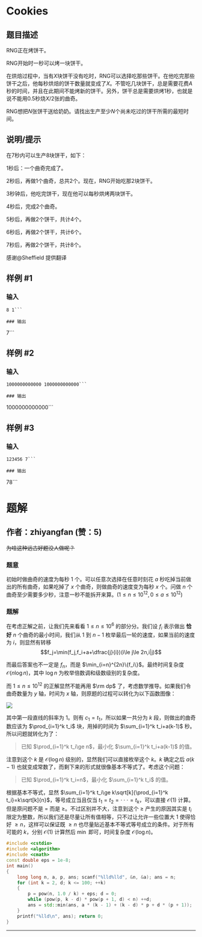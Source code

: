# Cookies

## 题目描述

RNG正在烤饼干。

RNG开始时一秒可以烤一块饼干。

在烘焙过程中，当有$X$块饼干没有吃时，RNG可以选择吃那些饼干。在他吃完那些饼干之后，他每秒烘焙的饼干数量就变成了$X$。不管吃几块饼干，总是需要花费$A$秒的时间，并且在此期间不能烤新的饼干。另外，饼干总是需要烘烤1秒，也就是说不能用0.5秒烧$X/2$张的曲奇。

RNG想把$N$张饼干送给奶奶。请找出生产至少$N$个尚未吃过的饼干所需的最短时间。

## 说明/提示

在7秒内可以生产8块饼干，如下：

1秒后：一个曲奇完成了。

2秒后，再做1个曲奇，总共2个。现在，RNG开始吃那2块饼干。

3秒钟后，他吃完饼干，现在他可以每秒烘烤两块饼干。

4秒后，完成2个曲奇。

5秒后，再做2个饼干，共计4个。

6秒后，再做2个饼干，共计6个。

7秒后，再做2个饼干，共计8个。

感谢@Sheffield 提供翻译

## 样例 #1

### 输入

```
8 1```

### 输出

```
7```

## 样例 #2

### 输入

```
1000000000000 1000000000000```

### 输出

```
1000000000000```

## 样例 #3

### 输入

```
123456 7```

### 输出

```
78```

# 题解

## 作者：zhiyangfan (赞：5)

~~为啥这种远古好题没人做呢？~~
### 题意
初始时做曲奇的速度为每秒 $1$ 个。可以任意次选择在任意时刻花 $a$ 秒吃掉当前做出的所有曲奇，如果吃掉了 $x$ 个曲奇，则做曲奇的速度变为每秒 $x$ 个。问做 $n$ 个曲奇至少需要多少秒，注意一秒不能拆开来算。($1\le n\le10^{12},0\le a\le10^{12}$)

### 题解
在考虑正解之前，让我们先来看看 $1\le n\le 10^6$ 的部分分。我们设 $f_i$ 表示做出 **恰好** $n$ 个曲奇的最小时间，我们从 $1$ 到 $n-1$ 枚举最后一轮的速度，如果当前的速度为 $i$，则显然有转移
$$f_j=\min(f_j,f_i+a+\dfrac{j}{i})(i\le j\le 2n,i|j)$$

而最后答案也不一定是 $f_n$，而是 $\min_{i=n}^{2n}\{f_i\}$。最终时间复杂度 $\mathcal{O}(n\log n)$，其中 $\log n$ 为枚举倍数调和级数级别的复杂度。

而 $1\le n\le10^{12}$ 的正解显然不能再用 $\rm dp$ 了，考虑数学推导。如果我们令曲奇数量为 $y$ 轴，时间为 $x$ 轴，则原题的过程可以转化为以下函数图像：

![](https://cdn.luogu.com.cn/upload/image_hosting/a1nq0ezm.png)

其中第一段直线的斜率为 $1$。则有 $c_1=t_1$，所以如果一共分为 $k$ 段，则做出的曲奇数应该为 $\prod_{i=1}^k t_i$ 块，用掉的时间为 $\sum_{i=1}^k t_i+a(k-1)$ 秒。所以问题就转化为了：
> 已知 $\prod_{i=1}^k t_i\ge n$，最小化 $\sum_{i=1}^k t_i+a(k-1)$ 的值。

注意到这个 $k$ 是 $\mathcal{O}(\log n)$ 级别的，显然我们可以直接枚举这个 $k$。$k$ 确定之后 $a(k-1)$ 也就变成常数了，而剩下来的形式就很像基本不等式了。考虑这个问题：
> 已知 $\prod_{i=1}^k t_i=n$，最小化 $\sum_{i=1}^k t_i$ 的值。

根据基本不等式，显然 $\sum_{i=1}^k t_i\ge k\sqrt[k]{\prod_{i=1}^k t_i}=k\sqrt[k]{n}$，等号成立当且仅当 $t_1=t_2=\cdot\cdot\cdot=t_k$，可以直接 $\mathcal{O}(1)$ 计算。但是原问题不是 $=$ 而是 $\ge$。不过区别并不大，注意到这个 $\ge$ 产生的原因其实是 $t_i$ 限定为整数，所以我们还是尽量让所有值相等，只不过让允许一些位置大 $1$ 使得恰好 $\ge n$，这样可以保证既 $\ge n$ 也尽量贴近基本不等式等号成立的条件。对于所有可能的 $k$，分别 $\mathcal{O}(1)$ 计算然后 $\min$ 即可，时间复杂度 $\mathcal{O}(\log n)$。
```cpp
#include <cstdio>
#include <algorithm>
#include <cmath>
const double eps = 1e-8;
int main()
{
    long long n, a, p, ans; scanf("%lld%lld", &n, &a); ans = n;
    for (int k = 2, d; k <= 100; ++k)
    {
        p = pow(n, 1.0 / k) + eps; d = 0;
        while (pow(p, k - d) * pow(p + 1, d) < n) ++d;  
        ans = std::min(ans, a * (k - 1) + (k - d) * p + d * (p + 1));
    }
    printf("%lld\n", ans); return 0;
}
```

---

